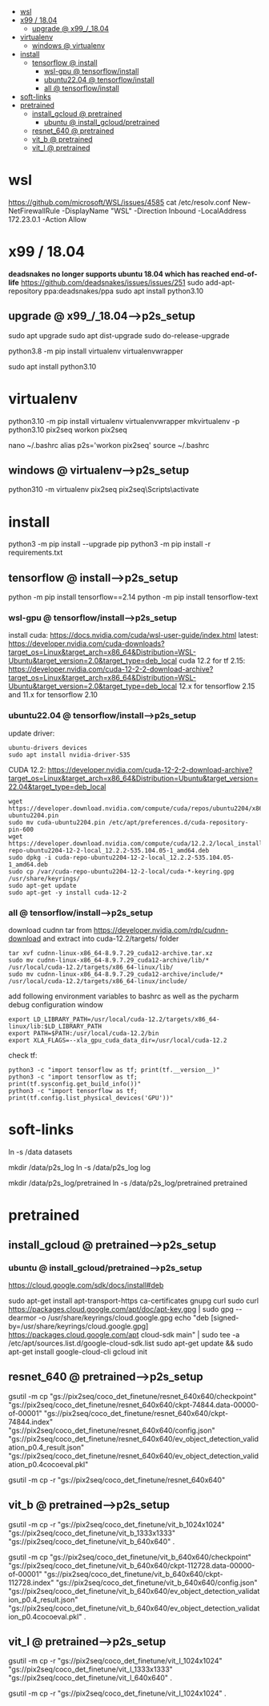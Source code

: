 <!-- MarkdownTOC -->

- [wsl](#wsl_)
- [x99 / 18.04](#x99___18_0_4_)
    - [upgrade       @ x99_/_18.04](#upgrade___x99___18_0_4_)
- [virtualenv](#virtualen_v_)
    - [windows       @ virtualenv](#windows___virtualenv_)
- [install](#install_)
    - [tensorflow       @ install](#tensorflow___instal_l_)
        - [wsl-gpu       @ tensorflow/install](#wsl_gpu___tensorflow_install_)
        - [ubuntu22.04       @ tensorflow/install](#ubuntu22_04___tensorflow_install_)
        - [all       @ tensorflow/install](#all___tensorflow_install_)
- [soft-links](#soft_link_s_)
- [pretrained](#pretraine_d_)
    - [install_gcloud       @ pretrained](#install_gcloud___pretrained_)
        - [ubuntu       @ install_gcloud/pretrained](#ubuntu___install_gcloud_pretraine_d_)
    - [resnet_640       @ pretrained](#resnet_640___pretrained_)
    - [vit_b       @ pretrained](#vit_b___pretrained_)
    - [vit_l       @ pretrained](#vit_l___pretrained_)

<!-- /MarkdownTOC -->

<a id="wsl_"></a>
# wsl
https://github.com/microsoft/WSL/issues/4585
cat /etc/resolv.conf
New-NetFirewallRule -DisplayName "WSL" -Direction Inbound  -LocalAddress 172.23.0.1 -Action Allow

<a id="x99___18_0_4_"></a>
# x99 / 18.04
__deadsnakes no longer supports ubuntu 18.04 which has reached end-of-life__
https://github.com/deadsnakes/issues/issues/251
sudo add-apt-repository ppa:deadsnakes/ppa
sudo apt install python3\.10

<a id="upgrade___x99___18_0_4_"></a>
## upgrade       @ x99_/_18.04-->p2s_setup
sudo apt upgrade
sudo apt dist-upgrade
sudo do-release-upgrade


python3.8 -m pip install virtualenv virtualenvwrapper

sudo apt install python3.10

<a id="virtualen_v_"></a>
# virtualenv
python3.10 -m pip install virtualenv virtualenvwrapper
mkvirtualenv -p python3.10  pix2seq
workon pix2seq

nano ~/.bashrc
alias p2s='workon pix2seq'
source ~/.bashrc

<a id="windows___virtualenv_"></a>
## windows       @ virtualenv-->p2s_setup
python310 -m virtualenv pix2seq
pix2seq\Scripts\activate

<a id="install_"></a>
# install
python3 -m pip install --upgrade pip
python3 -m pip install -r requirements.txt

<a id="tensorflow___instal_l_"></a>
## tensorflow       @ install-->p2s_setup
python -m pip install tensorflow==2.14
python -m pip install tensorflow-text
<a id="wsl_gpu___tensorflow_install_"></a>
### wsl-gpu       @ tensorflow/install-->p2s_setup
install cuda:
https://docs.nvidia.com/cuda/wsl-user-guide/index.html
latest:
https://developer.nvidia.com/cuda-downloads?target_os=Linux&target_arch=x86_64&Distribution=WSL-Ubuntu&target_version=2.0&target_type=deb_local
cuda 12.2 for tf 2.15:
https://developer.nvidia.com/cuda-12-2-2-download-archive?target_os=Linux&target_arch=x86_64&Distribution=WSL-Ubuntu&target_version=2.0&target_type=deb_local
12.x for tensorflow 2.15 and 11.x for tensorflow 2.10


<a id="ubuntu22_04___tensorflow_install_"></a>
### ubuntu22.04       @ tensorflow/install-->p2s_setup
update driver:
```
ubuntu-drivers devices
sudo apt install nvidia-driver-535
```

CUDA 12.2:
https://developer.nvidia.com/cuda-12-2-2-download-archive?target_os=Linux&target_arch=x86_64&Distribution=Ubuntu&target_version=22.04&target_type=deb_local
```
wget https://developer.download.nvidia.com/compute/cuda/repos/ubuntu2204/x86_64/cuda-ubuntu2204.pin
sudo mv cuda-ubuntu2204.pin /etc/apt/preferences.d/cuda-repository-pin-600
wget https://developer.download.nvidia.com/compute/cuda/12.2.2/local_installers/cuda-repo-ubuntu2204-12-2-local_12.2.2-535.104.05-1_amd64.deb
sudo dpkg -i cuda-repo-ubuntu2204-12-2-local_12.2.2-535.104.05-1_amd64.deb
sudo cp /var/cuda-repo-ubuntu2204-12-2-local/cuda-*-keyring.gpg /usr/share/keyrings/
sudo apt-get update
sudo apt-get -y install cuda-12-2

```

<a id="all___tensorflow_install_"></a>
### all       @ tensorflow/install-->p2s_setup
download cudnn tar from
https://developer.nvidia.com/rdp/cudnn-download
and extract into cuda-12.2/targets/ folder
```
tar xvf cudnn-linux-x86_64-8.9.7.29_cuda12-archive.tar.xz
sudo mv cudnn-linux-x86_64-8.9.7.29_cuda12-archive/lib/* /usr/local/cuda-12.2/targets/x86_64-linux/lib/
sudo mv cudnn-linux-x86_64-8.9.7.29_cuda12-archive/include/* /usr/local/cuda-12.2/targets/x86_64-linux/include/
```

add following environment variables to bashrc as well as the pycharm debug configuration window
```
export LD_LIBRARY_PATH=/usr/local/cuda-12.2/targets/x86_64-linux/lib:$LD_LIBRARY_PATH
export PATH=$PATH:/usr/local/cuda-12.2/bin
export XLA_FLAGS=--xla_gpu_cuda_data_dir=/usr/local/cuda-12.2
```

check tf:
```
python3 -c "import tensorflow as tf; print(tf.__version__)"
python3 -c "import tensorflow as tf; print(tf.sysconfig.get_build_info())"
python3 -c "import tensorflow as tf; print(tf.config.list_physical_devices('GPU'))"
```


<a id="soft_link_s_"></a>
# soft-links
ln -s /data datasets

mkdir /data/p2s_log
ln -s /data/p2s_log log

mkdir /data/p2s_log/pretrained
ln -s /data/p2s_log/pretrained pretrained

<a id="pretraine_d_"></a>
# pretrained

<a id="install_gcloud___pretrained_"></a>
## install_gcloud       @ pretrained-->p2s_setup
<a id="ubuntu___install_gcloud_pretraine_d_"></a>
### ubuntu       @ install_gcloud/pretrained-->p2s_setup
https://cloud.google.com/sdk/docs/install#deb

sudo apt-get install apt-transport-https ca-certificates gnupg curl sudo
curl https://packages.cloud.google.com/apt/doc/apt-key.gpg | sudo gpg --dearmor -o /usr/share/keyrings/cloud.google.gpg
echo "deb [signed-by=/usr/share/keyrings/cloud.google.gpg] https://packages.cloud.google.com/apt cloud-sdk main" | sudo tee -a /etc/apt/sources.list.d/google-cloud-sdk.list
sudo apt-get update && sudo apt-get install google-cloud-cli
gcloud init

<a id="resnet_640___pretrained_"></a>
## resnet_640       @ pretrained-->p2s_setup
gsutil -m cp "gs://pix2seq/coco_det_finetune/resnet_640x640/checkpoint"  "gs://pix2seq/coco_det_finetune/resnet_640x640/ckpt-74844.data-00000-of-00001"  "gs://pix2seq/coco_det_finetune/resnet_640x640/ckpt-74844.index" "gs://pix2seq/coco_det_finetune/resnet_640x640/config.json" "gs://pix2seq/coco_det_finetune/resnet_640x640/ev_object_detection_validation_p0.4_result.json" "gs://pix2seq/coco_det_finetune/resnet_640x640/ev_object_detection_validation_p0.4cocoeval.pkl"

gsutil -m cp -r "gs://pix2seq/coco_det_finetune/resnet_640x640"

<a id="vit_b___pretrained_"></a>
## vit_b       @ pretrained-->p2s_setup
gsutil -m cp -r "gs://pix2seq/coco_det_finetune/vit_b_1024x1024"  "gs://pix2seq/coco_det_finetune/vit_b_1333x1333"  "gs://pix2seq/coco_det_finetune/vit_b_640x640" .

gsutil -m cp   "gs://pix2seq/coco_det_finetune/vit_b_640x640/checkpoint"   "gs://pix2seq/coco_det_finetune/vit_b_640x640/ckpt-112728.data-00000-of-00001"   "gs://pix2seq/coco_det_finetune/vit_b_640x640/ckpt-112728.index"   "gs://pix2seq/coco_det_finetune/vit_b_640x640/config.json"   "gs://pix2seq/coco_det_finetune/vit_b_640x640/ev_object_detection_validation_p0.4_result.json"   "gs://pix2seq/coco_det_finetune/vit_b_640x640/ev_object_detection_validation_p0.4cocoeval.pkl"   .

<a id="vit_l___pretrained_"></a>
## vit_l       @ pretrained-->p2s_setup
gsutil -m cp -r "gs://pix2seq/coco_det_finetune/vit_l_1024x1024"  "gs://pix2seq/coco_det_finetune/vit_l_1333x1333"  "gs://pix2seq/coco_det_finetune/vit_l_640x640"  .

gsutil -m cp -r "gs://pix2seq/coco_det_finetune/vit_l_1024x1024" .


